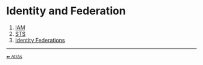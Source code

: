 # Identity and Federation
1. [IAM](./iam.md)
2. [STS](./sts.md)
3. [Identity Federations](./identity_federation.md)


---

[<small>⬅ Atrás</small>](./../index.md)